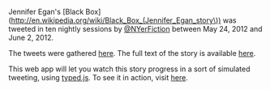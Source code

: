 Jennifer Egan's [Black Box](http://en.wikipedia.org/wiki/Black_Box_(Jennifer_Egan_story\)) was tweeted in ten nightly sessions by [@NYerFiction](https://twitter.com/nyerfiction) between May 24, 2012 and June 2, 2012.

The tweets were gathered [here](https://github.com/mobeets/egan-blackbox).
The full text of the story is available [here](http://blog.jehosafet.com/2013/11/jennifer-egans-black-box-full-text.html).

This web app will let you watch this story progress in a sort of simulated tweeting, using [typed.js](https://github.com/mattboldt/typed.js/). To see it in action, visit [here](http://blackbox-theatre.herokuapp.com).

